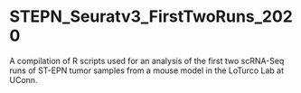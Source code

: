 # STEPN_Seuratv3_FirstTwoRuns_2020
A compilation of R scripts used for an analysis of the first two scRNA-Seq runs of ST-EPN tumor samples from a mouse model in the LoTurco Lab at UConn.

